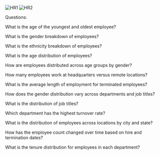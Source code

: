 ![HR1](https://github.com/user-attachments/assets/9b8059ac-eef6-4fac-a23d-2b7704a5547f)  ![HR2](https://github.com/user-attachments/assets/f86ce3e6-6c54-43e6-86be-2db7c1ab65cf)

Questions:

What is the age of the youngest and oldest employee?

What is the gender breakdown of employees?

What is the ethnicity breakdown of employees?

What is the age distribution of employees?

How are employees distributed across age groups by gender?

How many employees work at headquarters versus remote locations?

What is the average length of employment for terminated employees?

How does the gender distribution vary across departments and job titles?

What is the distribution of job titles?

Which department has the highest turnover rate?

What is the distribution of employees across locations by city and state?

How has the employee count changed over time based on hire and termination dates?

What is the tenure distribution for employees in each department?

